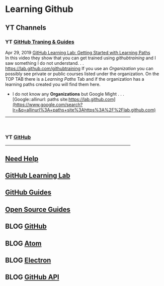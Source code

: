 # Learning Github

## YT Channels

### **YT** [GitHub Traning & Guides](https://www.youtube.com/channel/UCP7RrmoueENv9TZts3HXXtw)

Apr 29, 2019 [GitHub Learning Lab: Getting Started with Learning Paths](https://youtu.be/9fRETGPRqWM) <br>
 In this video they show that you can get trained using _githubtraining_ and I saw something I do not understand. . . <br>
 <https://lab.github.com/githubtraining>
 If you use an *Organization* you can possibly see private or public courses listed under the organization.
 On the TOP TAB there is a *Learning Paths* Tab and if the organization has a learning paths created you will find them here.
 
* I do not know any **Organizations** but Google Might . . .  <br>
 [Google::allinurl: paths site:https://lab.github.com](https://www.google.com/search?lr=&q=allinurl%3A+paths+site%3Ahttps%3A%2F%2Flab.github.com) <br>
 <HR WIDTH="80%">
 <br>
 
 ### **YT** [GitHub](https://www.youtube.com/channel/UC7c3Kb6jYCRj4JOHHZTxKsQ) <br>

 <HR WIDTH="80%">
 
## [Need Help](https://help.github.com/en)

## [GitHub Learning Lab](https://lab.github.com/)

## [GitHub Guides](https://guides.github.com/)

## [Open Source Guides](https://opensource.guide/)

## **BLOG** [GitHub](https://github.com/blog/)

## **BLOG** [Atom](https://blog.atom.io/)

## **BLOG** [Electron](https://electron.atom.io/blog/)

## **BLOG** [GitHub API](https://developer.github.com/changes/)

